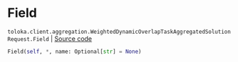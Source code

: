 # Field
`toloka.client.aggregation.WeightedDynamicOverlapTaskAggregatedSolutionRequest.Field` | [Source code](https://github.com/Toloka/toloka-kit/blob/v1.0.1/src/client/aggregation.py#L76)

```python
Field(self, *, name: Optional[str] = None)
```

